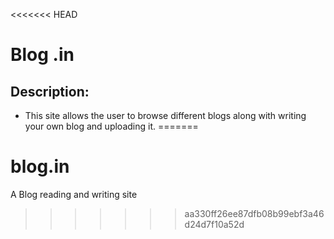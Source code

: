 <<<<<<< HEAD
# Blog .in
## Description:
- This site allows the user to browse different blogs along with writing your own blog and uploading it.
=======
# blog.in
A Blog reading and writing site
>>>>>>> aa330ff26ee87dfb08b99ebf3a46d24d7f10a52d
